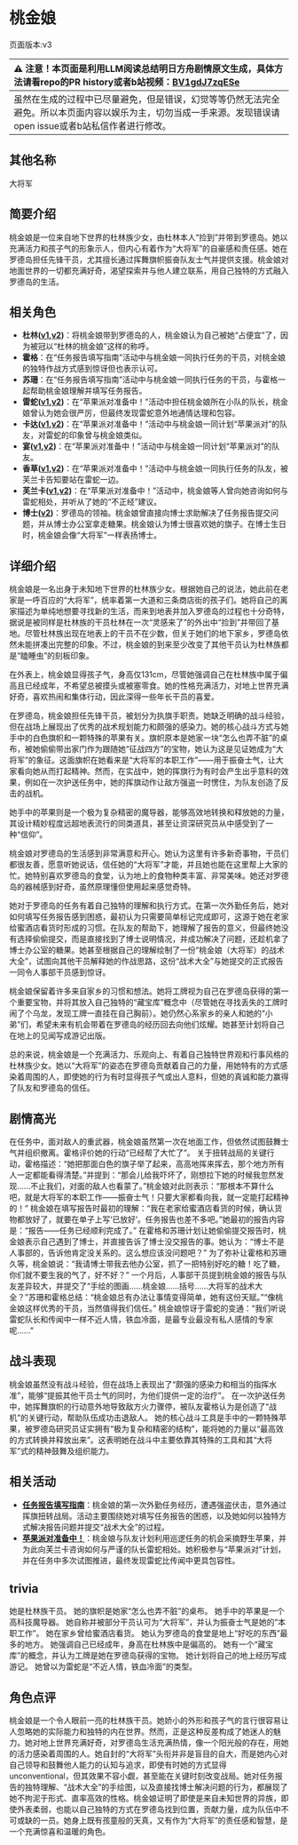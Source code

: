 # 桃金娘
页面版本:v3
 

| :warning: 注意！本页面是利用LLM阅读总结明日方舟剧情原文生成，具体方法请看repo的PR history或者b站视频：[BV1gdJ7zqESe](https://www.bilibili.com/video/BV1gdJ7zqESe/)         |
|:----------------------------|
| 虽然在生成的过程中已尽量避免，但是错误，幻觉等等仍然无法完全避免。所以本页面内容以娱乐为主，切勿当成一手来源。发现错误请open issue或者b站私信作者进行修改。|



## 其他名称
大将军
## 简要介绍
桃金娘是一位来自地下世界的杜林族少女，由杜林本人“捡到”并带到罗德岛。她以充满活力和孩子气的形象示人，但内心有着作为“大将军”的自豪感和责任感。她在罗德岛担任先锋干员，尤其擅长通过挥舞旗帜振奋队友士气并提供支援。桃金娘对地面世界的一切都充满好奇，渴望探索并与他人建立联系，用自己独特的方式融入罗德岛的生活。
## 相关角色
-   **杜林([v1](../chars/char_501_durin.md),[v2](char_501_durin.md))**：将桃金娘带到罗德岛的人，桃金娘认为自己被她“占便宜”了，因为被冠以“杜林的桃金娘”这样的称呼。
-   **霍格**：在“任务报告填写指南”活动中与桃金娘一同执行任务的干员，对桃金娘的独特作战方式感到惊讶但也表示认可。
-   **苏珊**：在“任务报告填写指南”活动中与桃金娘一同执行任务的干员，与霍格一起帮助桃金娘理解并填写任务报告。
-   **雷蛇([v1](../chars/char_107_liskam.md),[v2](char_107_liskam.md))**：在“苹果派对准备中！”活动中担任桃金娘所在小队的队长，桃金娘曾认为她会很严厉，但最终发现雷蛇意外地通情达理和包容。
-   **卡达([v1](../chars/char_328_cammou.md),[v2](char_328_cammou.md))**：在“苹果派对准备中！”活动中与桃金娘一同计划“苹果派对”的队友，对雷蛇的印象曾与桃金娘类似。
-   **宴([v1](../chars/char_337_utage.md),[v2](char_337_utage.md))**：在“苹果派对准备中！”活动中与桃金娘一同计划“苹果派对”的队友。
-   **香草([v1](../chars/char_240_wyvern.md),[v2](char_240_wyvern.md))**：在“苹果派对准备中！”活动中与桃金娘一同执行任务的队友，被芙兰卡告知要站在雷蛇一边。
-   **芙兰卡([v1](../chars/char_106_franka.md),[v2](char_106_franka.md))**：在“苹果派对准备中！”活动中，桃金娘等人曾向她咨询如何与雷蛇相处，并听从了她的“不正经”建议。
-   **博士([v2](extended_char_bo_shi.md))**：罗德岛的领袖。桃金娘曾直接向博士求助解决了任务报告提交问题，并从博士办公室拿走糖果。桃金娘认为博士很喜欢她的旗子。在博士生日时，桃金娘会像“大将军”一样表扬博士。
## 详细介绍
桃金娘是一名出身于未知地下世界的杜林族少女。根据她自己的说法，她此前在老家是一呼百应的“大将军”，统率着第一大道和三条商店街的孩子们。她将自己的离家描述为单纯地想要寻找新的生活，而来到地表并加入罗德岛的过程也十分奇特，据说是被同样是杜林族的干员杜林在一次“灵感来了”的外出中“捡到”并带回了基地。尽管杜林族出现在地表上的干员不在少数，但关于她们的地下家乡，罗德岛依然未能拼凑出完整的印象。不过，桃金娘的到来至少改变了其他干员认为杜林族都是“瞌睡虫”的刻板印象。

在外表上，桃金娘显得孩子气，身高仅131cm，尽管她强调自己在杜林族中属于偏高且已经成年，不希望总被摸头或被塞零食。她的性格充满活力，对地上世界充满好奇，喜欢热闹和集体行动，因此深得一些年长干员的喜爱。

在罗德岛，桃金娘担任先锋干员，被划分为执旗手职责。她缺乏明确的战斗经验，但在战场上展现出了优秀的战术规划能力和颇强的感染力。她的核心战斗方式与她手中的白色旗帜和一颗特殊的苹果有关。旗帜原本是她家一块“怎么也弄不脏”的桌布，被她偷偷带出家门作为跟随她“征战四方”的宝物，她认为这是见证她成为“大将军”的象征。这面旗帜在她看来是“大将军的本职工作”——用于振奋士气，让大家看向她从而打起精神。然而，在实战中，她的挥旗行为有时会产生出乎意料的效果，例如在一次护送任务中，她的挥旗动作让敌方强盗一时愣住，为队友创造了反击的战机。

她手中的苹果则是一个极为复杂精密的魔导器，能够高效地转换和释放她的力量，其设计精妙程度远超地表流行的同类道具，甚至让资深研究员从中感受到了一种“信仰”。

桃金娘对罗德岛的生活感到非常满意和开心。她认为这里有许多新奇事物，干员们都很友善，愿意听她说话，信任她的“大将军”才能，并且她也能在这里帮上大家的忙。她特别喜欢罗德岛的食堂，认为地上的食物种类丰富、非常美味。她还对罗德岛的器械感到好奇，虽然原理懂但使用起来感觉奇特。

她对于罗德岛的任务有着自己独特的理解和执行方式。在第一次外勤任务后，她对如何填写任务报告感到困惑，最初认为只需要简单标记完成即可，这源于她在老家给蜜酒店看货时形成的习惯。在队友的帮助下，她理解了报告的意义，但最终她没有选择偷偷提交，而是直接找到了博士说明情况，并成功解决了问题，还趁机拿了博士办公室的糖果。她甚至根据自己的理解绘制了一份“桃金娘（大将军）的战术大全”，试图向其他干员解释她的作战思路，这份“战术大全”与她提交的正式报告一同令人事部干员感到惊讶。

桃金娘保留着许多来自家乡的习惯和想法。她将工牌视为自己在罗德岛获得的第一个重要宝物，并将其放入自己独特的“藏宝库”概念中（尽管她在寻找丢失的工牌时闹了个乌龙，发现工牌一直挂在自己胸前）。她仍然心系家乡的亲人和她的“小弟”们，希望未来有机会带着在罗德岛的经历回去向他们炫耀。她甚至计划将自己在地上的见闻写成游记出版。

总的来说，桃金娘是一个充满活力、乐观向上、有着自己独特世界观和行事风格的杜林族少女。她以“大将军”的姿态在罗德岛贡献着自己的力量，用她特有的方式感染着周围的人，即使她的行为有时显得孩子气或出人意料，但她的真诚和能力赢得了队友和罗德岛的信任。
## 剧情高光
在任务中，面对敌人的重武器，桃金娘虽然第一次在地面工作，但依然试图鼓舞士气并组织撤离。霍格评价她的行动“已经帮了大忙了”。
关于扭转战局的关键行动，霍格描述：“她把那面白色的旗子举了起来，高高地挥来挥去，那个地方所有人一定都能看得清楚。”并提到：“那会儿给我吓坏了，刚想拉下她的时候我忽然发现......不止我们，对面的敌人也看蒙了。”桃金娘对此则表示：“那根本不算什么吧，就是大将军的本职工作——振奋士气！只要大家都看向我，就一定能打起精神的！”
桃金娘在填写报告时最初的理解：“我在老家给蜜酒店看货的时候，确认货物都放好了，就要在单子上写‘已放好’。任务报告也差不多吧。”她最初的报告内容是：“报告——任务已经顺利完成了。”
在霍格和苏珊计划让她偷偷提交报告时，桃金娘表示自己遇到了博士，并直接告诉了博士没交报告的事。她认为：“博士不是人事部的，告诉他肯定没关系的。这么想应该没问题吧？”
为了弥补让霍格和苏珊久等，桃金娘说：“我请博士带我去他办公室，抓了一把特别好吃的糖！吃了糖，你们就不要生我的气了，好不好？”
一个月后，人事部干员提到桃金娘的报告与队友差异较大，并提交了“手绘的图画......桃金娘......括号......大将军的战术大全？”苏珊和霍格总结：“桃金娘总有办法让事情变得简单，她有这份天赋。”“像桃金娘这样优秀的干员，当然值得我们信任。”
桃金娘惊讶于雷蛇的变通：“我们听说雷蛇队长和传闻中一样不近人情，铁血冷面，是最专业最没有私人感情的专家呢......”
## 战斗表现
桃金娘虽然没有战斗经验，但在战场上表现出了“颇强的感染力和相当的指挥水准”，能够“提振其他干员士气的同时，为他们提供一定的治疗”。
在一次护送任务中，她挥舞旗帜的行动意外地导致敌方火力骤停，被队友霍格认为是创造了“战机”的关键行动，帮助队伍成功击退敌人。
她的核心战斗工具是手中的一颗特殊苹果，被罗德岛研究员证实拥有“极为复杂和精密的结构”，能将她的力量以“最高效的方式转换并释放出来”。这表明她在战斗中主要依靠其特殊的工具和其“大将军”式的精神鼓舞及组织能力。
## 相关活动
-   **[任务报告填写指南](../stories/story_myrtle_set_1.md)**：桃金娘的第一次外勤任务经历，遭遇强盗伏击，意外通过挥旗扭转战局。活动主要围绕她对填写任务报告的困惑，以及她如何以独特方式解决报告问题并提交“战术大全”的过程。
-   **[苹果派对准备中！](../stories/story_liskam_set_1.md)**：桃金娘与队友计划利用巡逻任务的机会采摘野生苹果，并为此向芙兰卡咨询如何与严谨的队长雷蛇相处。她积极参与“苹果派对”计划，并在任务中多次试图推进，最终发现雷蛇比传闻中更具包容性。
## trivia
她是杜林族干员。
她的旗帜是她家“怎么也弄不脏”的桌布。
她手中的苹果是一个高科技魔导器。
她自称并被部分干员认可为“大将军”，并认为振奋士气是她的“本职工作”。
她在家乡曾给蜜酒店看货。
她认为罗德岛的食堂是地上“好吃的东西”最多的地方。
她强调自己已经成年，身高在杜林族中是偏高的。
她有一个“藏宝库”的概念，并认为工牌是她在罗德岛获得的宝物。
她计划将自己的地上经历写成游记。
她曾以为雷蛇是“不近人情，铁血冷面”的类型。
## 角色点评
桃金娘是一个令人眼前一亮的杜林族干员。她娇小的外形和孩子气的言行很容易让人忽略她的实际能力和独特的内在世界。然而，正是这种反差构成了她迷人的魅力。她对地上世界充满好奇，对罗德岛生活充满热情，像一个阳光般的存在，用她的活力感染着周围的人。她自封的“大将军”头衔并非是盲目的自大，而是她内心对自己领导和鼓舞他人能力的认知与追求，即使有时她的方式显得 unconventional，但其效果不容小觑，甚至能在关键时刻改变战局。她对任务报告的独特理解、“战术大全”的手绘图，以及直接找博士解决问题的行为，都展现了她不拘泥于形式、直率高效的性格。桃金娘证明了即使是来自未知世界的异族，即使外表柔弱，也能以自己独特的方式在罗德岛找到位置，贡献力量，成为队伍中不可或缺的一员。她身上既有孩童般的天真，又有作为“大将军”的责任感和智慧，是一个充满惊喜和温暖的角色。